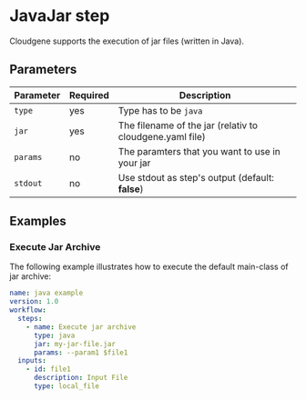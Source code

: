 # JavaJar step

Cloudgene supports the execution of jar files (written in Java).

## Parameters

| Parameter | Required | Description |
| --- | --- | --- |
| `type` | yes | Type has to be `java` |
| `jar` | yes | The filename of the jar (relativ to cloudgene.yaml file) |
| `params` | no | The paramters that you want to use in your jar |
| `stdout` | no | Use stdout as step's output (default: **false**) |


## Examples

### Execute Jar Archive

 The following example illustrates how to execute the default main-class of jar archive:

```yaml
name: java example
version: 1.0
workflow:
  steps:
    - name: Execute jar archive
      type: java
      jar: my-jar-file.jar
      params: --param1 $file1
  inputs:
    - id: file1
      description: Input File
      type: local_file
```
